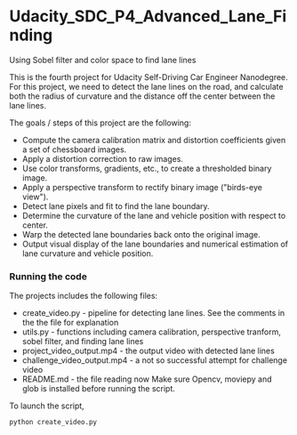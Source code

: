 # Udacity_SDC_P4_Advanced_Lane_Finding
Using Sobel filter and color space to find lane lines

[//]: # (Image References)
[image1]: ./images/Architecture.PNG "architecture"
[image2]: ./images/resizing_and_cropping.png "Resized and crooped image"
[image3]: ./images/steering_hist.png "steering hist"
[image4]: ./images/steering_hist_flipped.png "steering hist balanced"
[image5]: ./images/augmentation.png "augmentated image"
[image6]: ./images/filter.png "filter example"

This is the fourth project for Udacity Self-Driving Car Engineer Nanodegree. For this project, we need to detect the lane lines on the road, and calculate both the radius of curvature and the distance off the center between the lane lines.

The goals / steps of this project are the following:

* Compute the camera calibration matrix and distortion coefficients given a set of chessboard images.
* Apply a distortion correction to raw images.
* Use color transforms, gradients, etc., to create a thresholded binary image.
* Apply a perspective transform to rectify binary image ("birds-eye view").
* Detect lane pixels and fit to find the lane boundary.
* Determine the curvature of the lane and vehicle position with respect to center.
* Warp the detected lane boundaries back onto the original image.
* Output visual display of the lane boundaries and numerical estimation of lane curvature and vehicle position.


### Running the code
The projects includes the following files:
* create_video.py - pipeline for detecting lane lines. See the comments in the the file for explanation  
* utils.py - functions including camera calibration, perspective tranform, sobel filter, and finding lane lines
* project_video_output.mp4 - the output video with detected lane lines
* challenge_video_output.mp4 - a not so successful attempt for challenge video
* README.md - the file reading now
Make sure Opencv, moviepy and glob is installed before running the script.

To launch the script, 
```
python create_video.py
```


